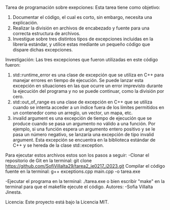 Tarea de programación sobre exepciones:
Esta tarea tiene como objetivo:
1. Documentar el código, el cual es corto, sin embargo, necesita una explicación.
2. Realizar la división en archivos de encabezado y fuente para una correcta estructura de
archivos.
3. Investigue sobre tres distintos tipos de excepciones incluidas en la librería estándar, y utilice
estas mediante un pequeño código que dispare dichas excepciones.

Investigación:
Las tres excepciones que fueron utilizadas en este código fueron:
1. std::runtime_error es una clase de excepción que se utiliza en C++ para manejar errores en tiempo de ejecución. Se puede lanzar esta excepción en situaciones en las que ocurre un error imprevisto durante la ejecución del programa y no se puede continuar, como la división
por cero.
2. std::out_of_range es una clase de excepción en C++ que se utiliza cuando se intenta acceder a un índice fuera de los límites permitidos en un contenedor como un arreglo, un vector, un mapa, etc.
3. invalid argument es una excepción de tiempo de ejecución que se produce cuando se pasa un argumento no válido a una función. Por ejemplo, si una función espera un argumento entero positivo y se le pasa un número negativo, se lanzaría una excepción de tipo invalid argument. Esta excepción se encuentra en la biblioteca estándar de C++ y se hereda de la clase std::exception.

Para ejecutar estos archivos estos son los pasos a seguir:
-Clonar el repositorio de Git en la terminal:
git clone https://github.com/SofiVillalta29/tarea2_ie0217_i2023.git
Compilar el código fuente en la terminal:
g++ exceptions.cpp main.cpp -o tarea.exe

-Ejecutar el programa en la terminal: ./tarea.exe
o bien escribir "make" en la terminal para que el makefile
ejecute el código.
Autores: -Sofia Villalta Jinesta.

Licencia: Este proyecto está bajo la Licencia MIT.